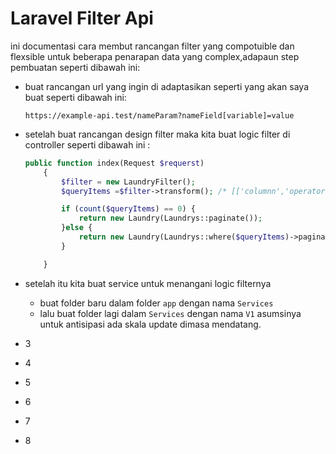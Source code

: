 # Laravel Filter Api

ini documentasi cara membut rancangan filter yang compotuible dan flexsible untuk beberapa penarapan data yang complex,adapaun step pembuatan seperti dibawah ini:

* buat rancangan url yang ingin di adaptasikan seperti yang akan saya  buat seperti dibawah ini:

  `https://example-api.test/nameParam?nameField[variable]=value`
* setelah buat rancangan design filter maka kita buat logic filter di controller seperti dibawah ini :

  ```php
  public function index(Request $requerst)
      {
          $filter = new LaundryFilter();
          $queryItems =$filter->transform(); /* [['columnn','operator','value']] */

          if (count($queryItems) == 0) {
              return new Laundry(Laundrys::paginate());
          }else {
              return new Laundry(Laundrys::where($queryItems)->paginate());
          }

      }
  ```
* setelah itu kita buat service untuk menangani logic filternya

  * buat folder baru dalam folder `app` dengan nama `Services`
  * lalu buat folder lagi dalam `Services` dengan nama `V1` asumsinya untuk antisipasi ada skala update dimasa mendatang.
* 3
* 4
* 5
* 6
* 7
* 8
